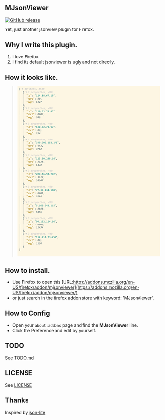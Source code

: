 MJsonViewer
---
[![GitHub release](https://img.shields.io/badge/release-v1.2-green.svg)](https://github.com/MikeCoder/MJsonViewer)

Yet, just another jsonview plugin for Firefox.

## Why I write this plugin.
1. I love Firefox.
2. I find its default jsonviewer is ugly and not directly.

## How it looks like.
> ![Appearance](./images/image.jpeg)

## How to install.
+ Use Firefox to open this [URL:https://addons.mozilla.org/en-US/firefox/addon/mjsonviewer](https://addons.mozilla.org/en-US/firefox/addon/mjsonviewer/)
+ or just search in the firefox addon store with keyword: 'MJsonViewer'.


## How to Config
+ Open your `about:addons` page and find the **MJsonViewer** line.
+ Click the Preference and edit by yourself.

## TODO
See [TODO.md](./TODO.md)

## LICENSE
See [LICENSE](./LICENSE)

## Thanks
Inspired by [json-lite](https://github.com/lauriro/json-lite)
